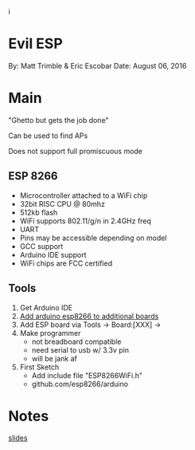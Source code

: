 i
# Evil ESP

By: Matt Trimble & Eric Escobar
Date: August 06, 2016

# Main

"Ghetto but gets the job done"

Can be used to find APs

Does not support full promiscuous mode

## ESP 8266

- Microcontroller attached to a WiFi chip
- 32bit RISC CPU @ 80mhz
- 512kb flash
- WiFi supports 802.11/g/n in 2.4GHz freq
- UART
- Pins may be accessible depending on model
- GCC support
- Arduino IDE support
- WiFi chips are FCC certified

## Tools

1. Get Arduino IDE
2. [Add arduino esp8266 to additional boards](arduino.esp8266.com/stable/package_esp8622com_index.json)
3. Add ESP board via Tools -> Board:[XXX] -> 
4. Make programmer
	- not breadboard compatible
	- need serial to usb w/ 3.3v pin
	- will be jank af
5. First Sketch
	- Add include file "ESP8266WiFi.h"
	- github.com/esp8266/arduino

# Notes

[slides](ragingsecrity.ninja)
